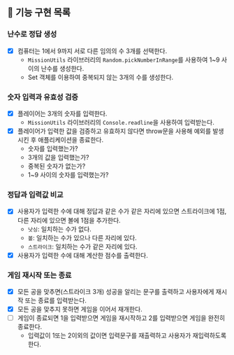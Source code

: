 ## 📝 기능 구현 목록

### 난수로 정답 생성 
- [x] 컴퓨터는 1에서 9까지 서로 다른 임의의 수 3개를 선택한다.
   - `MissionUtils` 라이브러리의 `Random.pickNumberInRange`를 사용하여 1~9 사이의 난수를 생성한다.  
   - Set 객체를 이용하여 중복되지 않는 3개의 수를 생성한다. 
### 숫자 입력과 유효성 검증 
- [x] 플레이어는 3개의 숫자를 입력한다.
  - `MissionUtils` 라이브러리의 `Console.readline`을 사용하여 입력받는다.  
- [x] 플레이어가 입력한 값을 검증하고 유효하지 않다면 throw문을 사용해 예외를 발생시킨 후 애플리케이션을 종료한다.
  - 숫자를 입력했는가?
  - 3개의 값을 입력했는가?
  - 중복된 숫자가 없는가?
  - 1~9 사이의 숫자를 입력했는가?

### 정답과 입력값 비교  
- [x] 사용자가 입력한 수에 대해 정답과 같은 수가 같은 자리에 있으면 스트라이크에 1점, 다른 자리에 있으면 볼에 1점을 추가한다.
  - `낫싱`: 일치하는 수가 없다. 
  - `볼`: 일치하는 수가 있으나 다른 자리에 있다. 
  - `스트라이크`: 일치하는 수가 같은 자리에 있다. 
- [x] 사용자가 입력한 수에 대해 계산한 점수를 출력한다. 
### 게임 재시작 또는 종료 
- [x] 모든 공을 맞추면(스트라이크 3개) 성공을 알리는 문구를 출력하고 사용자에게 재시작 또는 종료를 입력받는다.
- [x] 모든 공을 맞추지 못하면 게임을 이어서 재개한다.
- [ ] 게임이 종료되면 1을 입력받으면 게임을 재시작하고 2를 입력받으면 게임을 완전히 종료한다.
  - 입력값이 1또는 2이외의 값이면 입력문구를 재출력하고 사용자가 재입력하도록 한다.
